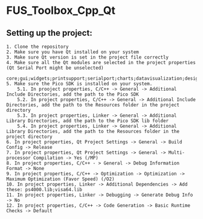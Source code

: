 # FUS_Toolbox_Cpp_Qt

## Setting up the project:
	1. Clone the repository
	2. Make sure you have Qt installed on your system
	3. Make sure Qt version is set in the project file correctly
	4. Make sure all the Qt modules are selected in the project properties (Qt Serial Port might be unselected)
		core;gui;widgets;printsupport;serialport;charts;datavisualization;designer;uitools;uiplugin
	5. Make sure the Pico SDK is installed on your system.
		5.1. In prooject properties, C/C++ -> General -> Additional Include Directories, add the path to the Pico SDK
		5.2. In project properties, C/C++ -> General -> Additional Include Directories, add the path to the Resources folder in the project directory
		5.3. In project properties, Linker -> General -> Additional Library Directories, add the path to the Pico SDK lib folder
		5.4. In project properties, Linker -> General -> Additional Library Directories, add the path to the Resources folder in the project directory
	6. In project properties, Qt Project Settings -> General -> Build Config -> Release
	7. In project properties, Qt Project Settings -> General -> Multi-processor Compilation -> Yes (/MP)
	8. In project properties, C/C++ - > General -> Debug Information Format -> None
	9. In project properties, C/C++ -> Optimization -> Optimization -> Maximum Optimization (Favor Speed) (/O2)
	10. In project properties, Linker -> Additional Dependencies -> Add these: ps4000.lib;visa64.lib
	11. In project properties, Linker -> Debugging -> Generate Debug Info -> No
	12. In project properties, C/C++ -> Code Generation -> Basic Runtime Checks -> Default